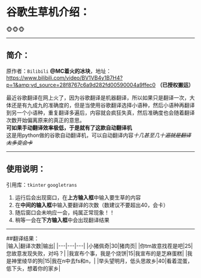 # 谷歌生草机介绍：  
:monkey_face::monkey_face::monkey_face:
***
## 简介：  
原作者：`Bilibili` __@MC着火的冰块__，地址：https://www.bilibili.com/video/BV1VB4y1B7H4?p=1&amp;vd_source=28f8767c6a9d282fd00590004a9ffec0
__（已授权搬运）__
  
最近谷歌翻译在网上火了，因为谷歌翻译是机器翻译，所以如果只是翻译一次，大体还是有九成九的准确度的，但是当使用谷歌翻译选择小语种，然后小语种再翻译到另一个小语种，重复翻译多遍后，内容就会疯狂失真，然后准确度也会随着翻译次数开始偏离原来的真正的意思。  
__可如果手动翻译效率极低，于是就有了这款自动翻译机__  
这是用python做的谷歌自动翻译机，可以自动翻译内容*十几甚至几十遍~~就是翻译太多变会卡~~*  
***
## 使用说明：
引用库：`tkinter` `googletrans`  
  
1. 运行后会出现窗口，在**上方输入框**中输入要生草的内容  
2. 在**中间的输入框**中输入要翻译的次数（数建议不要超出40，会卡）  
3. 随后窗口会未响应一会，纯属正常现象！！  
4. 稍等一会在**下方输入框**中会出现翻译结果  
***
##翻译结果：  
|输入|翻译次数|输出|
|---|---|---|
|小猪佩奇|30|猪肉页|
|你tm故意找茬是吧|25|您故意发现失败，对吗？|
|我宣布个事，我是个烧饼|15|我宣布的是芝麻蛋糕|
|我是神里绫华的狗|15|我在n中去fs和n，|
|举头望明月，低头思故乡|40|看着混蛋，低下头，想着你的家乡|
